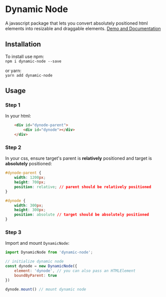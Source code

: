 # Dynamic Node
A javascript package that lets you convert absolutely positioned html elements into resizable and draggable elements. [Demo and Documentation](https://dynode.netlify.app/)

## Installation
To install use npm: \
```npm i dynamic-node --save``` 

or yarn: \
```yarn add dynamic-node```

## Usage
### Step 1
In your html:
```html
    <div id="dynode-parent">
        <div id="dynode"></div>
    </div>
```

### Step 2
In your css, ensure target's parent is <strong>relatively</strong> positioned and target is <strong>absolutely</strong> positioned:
```css
#dynode-parent {
    width: 1200px;
    height: 700px;
    position: relative; // parent should be relatively positioned
}

#dynode {
    width: 300px;
    height: 300px;
    position: absolute // target should be absolutely positioned
}
```

### Step 3
Import and mount `DynamicNode`:
```javascript
import DynamicNode from 'dynamic-node';

// initialize dynamic node
const dynode = new DynamicNode({
    element: 'dynode', // you can also pass an HTMLElement
    boundByParent: true
})

dynode.mount() // mount dynamic node
```